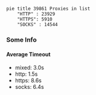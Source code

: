 
```mermaid
pie title 39861 Proxies in list
    "HTTP" : 23929
    "HTTPS": 5910
    "SOCKS" : 14544
```

### Some Info
#### Average Timeout

- mixed: 3.0s
- http: 1.5s
- https: 8.6s
- socks: 6.4s